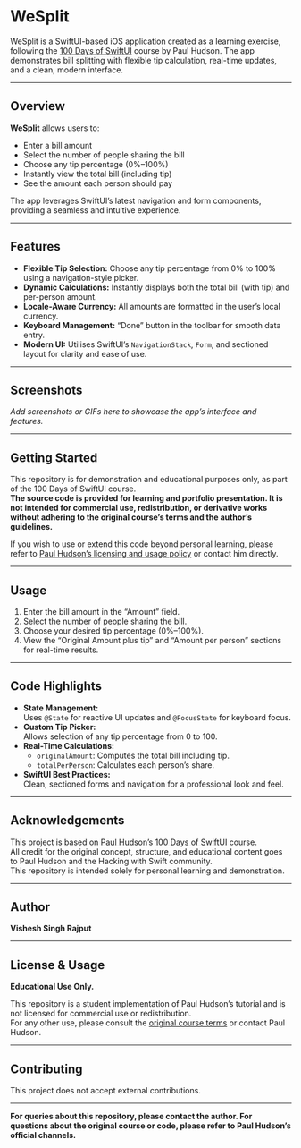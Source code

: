 # WeSplit

WeSplit is a SwiftUI-based iOS application created as a learning exercise, following the [100 Days of SwiftUI](https://www.hackingwithswift.com/100/swiftui) course by Paul Hudson. The app demonstrates bill splitting with flexible tip calculation, real-time updates, and a clean, modern interface.

---

## Overview

**WeSplit** allows users to:
- Enter a bill amount
- Select the number of people sharing the bill
- Choose any tip percentage (0%–100%)
- Instantly view the total bill (including tip)
- See the amount each person should pay

The app leverages SwiftUI’s latest navigation and form components, providing a seamless and intuitive experience.

---

## Features

- **Flexible Tip Selection:** Choose any tip percentage from 0% to 100% using a navigation-style picker.
- **Dynamic Calculations:** Instantly displays both the total bill (with tip) and per-person amount.
- **Locale-Aware Currency:** All amounts are formatted in the user’s local currency.
- **Keyboard Management:** “Done” button in the toolbar for smooth data entry.
- **Modern UI:** Utilises SwiftUI’s `NavigationStack`, `Form`, and sectioned layout for clarity and ease of use.

---

## Screenshots

*Add screenshots or GIFs here to showcase the app’s interface and features.*

---

## Getting Started

This repository is for demonstration and educational purposes only, as part of the 100 Days of SwiftUI course.  
**The source code is provided for learning and portfolio presentation. It is not intended for commercial use, redistribution, or derivative works without adhering to the original course’s terms and the author’s guidelines.**

If you wish to use or extend this code beyond personal learning, please refer to [Paul Hudson’s licensing and usage policy](https://www.hackingwithswift.com/terms) or contact him directly.

---

## Usage

1. Enter the bill amount in the “Amount” field.
2. Select the number of people sharing the bill.
3. Choose your desired tip percentage (0%–100%).
4. View the “Original Amount plus tip” and “Amount per person” sections for real-time results.

---

## Code Highlights

- **State Management:**  
  Uses `@State` for reactive UI updates and `@FocusState` for keyboard focus.
- **Custom Tip Picker:**  
  Allows selection of any tip percentage from 0 to 100.
- **Real-Time Calculations:**  
  - `originalAmount`: Computes the total bill including tip.
  - `totalPerPerson`: Calculates each person’s share.
- **SwiftUI Best Practices:**  
  Clean, sectioned forms and navigation for a professional look and feel.

---

## Acknowledgements

This project is based on [Paul Hudson](https://twitter.com/twostraws)’s [100 Days of SwiftUI](https://www.hackingwithswift.com/100/swiftui) course.  
All credit for the original concept, structure, and educational content goes to Paul Hudson and the Hacking with Swift community.  
This repository is intended solely for personal learning and demonstration.

---

## Author

**Vishesh Singh Rajput <specstan>**

---

## License & Usage

**Educational Use Only.**

This repository is a student implementation of Paul Hudson’s tutorial and is not licensed for commercial use or redistribution.  
For any other use, please consult the [original course terms](https://www.hackingwithswift.com/terms) or contact Paul Hudson.

---

## Contributing

This project does not accept external contributions.

---

**For queries about this repository, please contact the author. For questions about the original course or code, please refer to Paul Hudson’s official channels.**
